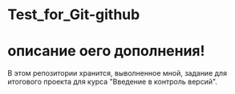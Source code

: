 # Test_for_Git-github
# описание оего дополнения!

В этом репозитории хранится, выволненное мной, задание для итогового проекта для курса "Введение в контроль версий".
